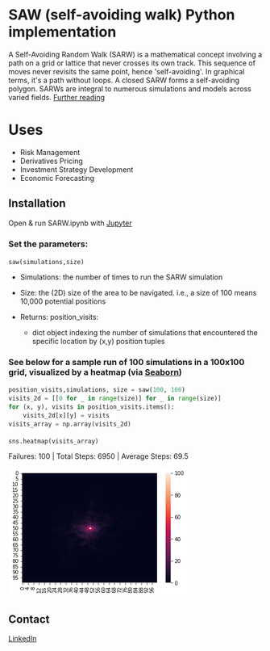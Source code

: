 
# SAW (self-avoiding walk) Python implementation
A Self-Avoiding Random Walk (SARW) is a mathematical concept involving a path on a grid or lattice that never crosses its own track. This sequence of moves never revisits the same point, hence 'self-avoiding'. In graphical terms, it's a path without loops. A closed SARW forms a self-avoiding polygon. SARWs are integral to numerous simulations and models across varied fields. [Further reading](https://en.wikipedia.org/wiki/Self-avoiding_walk)
# Uses
- Risk Management
- Derivatives Pricing
- Investment Strategy Development
- Economic Forecasting

## Installation

Open & run SARW.ipynb with [Jupyter](https://jupyter.org/) 

### Set the parameters:
```saw(simulations,size)```
- Simulations: the number of times to run the SARW simulation
- Size: the (2D) size of the area to be navigated. i.e., a size of 100 means 10,000 potential positions

- Returns: position_visits:
    -   dict object indexing the number of simulations that encountered the specific location by (x,y) position tuples 
### See below for a sample run of 100 simulations in a 100x100 grid, visualized by a heatmap (via [Seaborn](https://seaborn.pydata.org/tutorial/introduction))
```python
position_visits,simulations, size = saw(100, 100)
visits_2d = [[0 for _ in range(size)] for _ in range(size)]
for (x, y), visits in position_visits.items():
    visits_2d[x][y] = visits
visits_array = np.array(visits_2d)

sns.heatmap(visits_array)
```
Failures: 100 | Total Steps: 6950 | Average Steps: 69.5
    
![png](output_1_2.png)
    
## Contact

[LinkedIn]

[LinkedIn]: <https://www.linkedin.com/in/luke-mcdonald-usask/>
